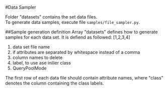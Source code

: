 #Data Sampler

Folder "datasets" contains the set data files.\
To generate data samples, execute file ```samples/file_sampler.py```.

##Sample generation definition
Array "datasets" defines how to generate samples for each data set. It is defiend as followed:
[1,2,3,4]
1. data set file name
2. if attributes are separated by whitespace instead of a comma
3. column names to delete
4. label, to use ase inilier class
5. QueryPoolMode

The first row of each data file should contain attribute names, where "class" denotes the column containing the class labels. 


